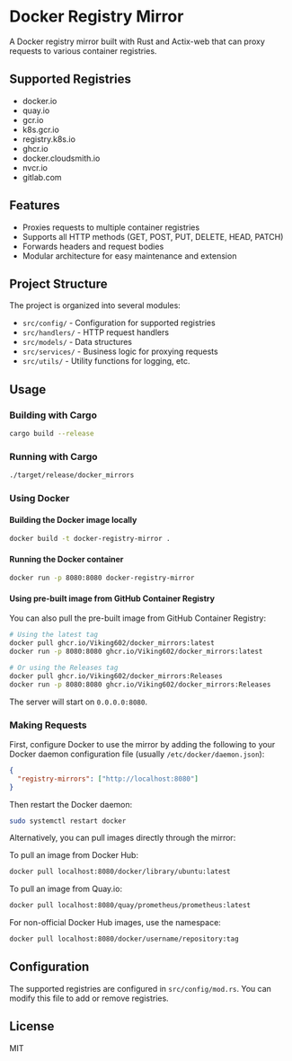 # Docker Registry Mirror

A Docker registry mirror built with Rust and Actix-web that can proxy requests to various container registries.

## Supported Registries

- docker.io
- quay.io
- gcr.io
- k8s.gcr.io
- registry.k8s.io
- ghcr.io
- docker.cloudsmith.io
- nvcr.io
- gitlab.com

## Features

- Proxies requests to multiple container registries
- Supports all HTTP methods (GET, POST, PUT, DELETE, HEAD, PATCH)
- Forwards headers and request bodies
- Modular architecture for easy maintenance and extension

## Project Structure

The project is organized into several modules:

- `src/config/` - Configuration for supported registries
- `src/handlers/` - HTTP request handlers
- `src/models/` - Data structures
- `src/services/` - Business logic for proxying requests
- `src/utils/` - Utility functions for logging, etc.

## Usage

### Building with Cargo

```bash
cargo build --release
```

### Running with Cargo

```bash
./target/release/docker_mirrors
```

### Using Docker

#### Building the Docker image locally

```bash
docker build -t docker-registry-mirror .
```

#### Running the Docker container

```bash
docker run -p 8080:8080 docker-registry-mirror
```

#### Using pre-built image from GitHub Container Registry

You can also pull the pre-built image from GitHub Container Registry:

```bash
# Using the latest tag
docker pull ghcr.io/Viking602/docker_mirrors:latest
docker run -p 8080:8080 ghcr.io/Viking602/docker_mirrors:latest

# Or using the Releases tag
docker pull ghcr.io/Viking602/docker_mirrors:Releases
docker run -p 8080:8080 ghcr.io/Viking602/docker_mirrors:Releases
```

The server will start on `0.0.0.0:8080`.

### Making Requests

First, configure Docker to use the mirror by adding the following to your Docker daemon configuration file (usually `/etc/docker/daemon.json`):

```json
{
  "registry-mirrors": ["http://localhost:8080"]
}
```

Then restart the Docker daemon:

```bash
sudo systemctl restart docker
```

Alternatively, you can pull images directly through the mirror:

To pull an image from Docker Hub:

```bash
docker pull localhost:8080/docker/library/ubuntu:latest
```

To pull an image from Quay.io:

```bash
docker pull localhost:8080/quay/prometheus/prometheus:latest
```

For non-official Docker Hub images, use the namespace:

```bash
docker pull localhost:8080/docker/username/repository:tag
```

## Configuration

The supported registries are configured in `src/config/mod.rs`. You can modify this file to add or remove registries.

## License

MIT
